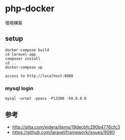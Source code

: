# php-docker
環境構築

## setup
```
docker-compose build
cd laravel-app
composer install
cd ..
docker-compose up

access to http://localhost:8080
```

### mysql login
```
mysql -uroot -ppass -P13306 -h0.0.0.0
```

## 参考
- http://qiita.com/eidera/items/19decbfc290b4776cfc3
- https://github.com/laravel/framework/issues/9080
